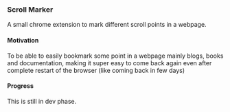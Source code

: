 ### Scroll Marker

A small chrome extension to mark different scroll points in a webpage.

#### Motivation

To be able to easily bookmark some point in a webpage mainly blogs, books and documentation, making it super easy to come back again even after complete restart of the browser (like coming back in few days)

#### Progress

This is still in dev phase.
